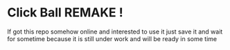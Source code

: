 # Click Ball REMAKE !
If got this repo somehow online and interested to use it just save it and wait for sometime because it is still under work and will be ready in some time

